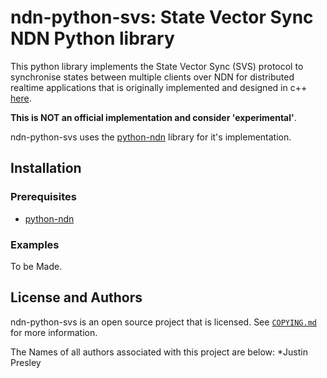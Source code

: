 # ndn-python-svs: State Vector Sync NDN Python library

This python library implements the State Vector Sync (SVS) protocol to synchronise states between multiple clients over NDN for distributed realtime applications that is originally implemented and designed in c++ [here](https://github.com/named-data/ndn-svs).

**This is NOT an official implementation and consider 'experimental'**.

ndn-python-svs uses the [python-ndn](https://github.com/named-data/python-ndn) library for it's implementation.

## Installation

### Prerequisites

* [python-ndn](https://python-ndn.readthedocs.io/en/latest/src/installation.html)

### Examples

To be Made.

## License and Authors

ndn-python-svs is an open source project that is licensed. See [`COPYING.md`](COPYING.md) for more information.

The Names of all authors associated with this project are below:
  *Justin Presley
